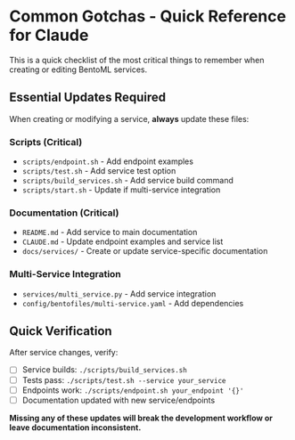 # Common Gotchas - Quick Reference for Claude

This is a quick checklist of the most critical things to remember when creating or editing BentoML services.

## Essential Updates Required

When creating or modifying a service, **always** update these files:

### Scripts (Critical)
- `scripts/endpoint.sh` - Add endpoint examples
- `scripts/test.sh` - Add service test option
- `scripts/build_services.sh` - Add service build command
- `scripts/start.sh` - Update if multi-service integration

### Documentation (Critical)
- `README.md` - Add service to main documentation
- `CLAUDE.md` - Update endpoint examples and service list
- `docs/services/` - Create or update service-specific documentation

### Multi-Service Integration
- `services/multi_service.py` - Add service integration
- `config/bentofiles/multi-service.yaml` - Add dependencies

## Quick Verification

After service changes, verify:
- [ ] Service builds: `./scripts/build_services.sh`
- [ ] Tests pass: `./scripts/test.sh --service your_service`  
- [ ] Endpoints work: `./scripts/endpoint.sh your_endpoint '{}'`
- [ ] Documentation updated with new service/endpoints

**Missing any of these updates will break the development workflow or leave documentation inconsistent.**